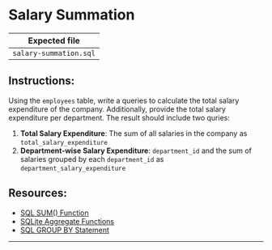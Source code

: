 # Salary Summation

| Expected file |
| ------------- |
| `salary-summation.sql` |

## Instructions:

Using the `employees` table, write a queries to calculate the total salary expenditure of the company. Additionally, provide the total salary expenditure per department. The result should include two quries:

1. **Total Salary Expenditure**: The sum of all salaries in the company as `total_salary_expenditure`
2. **Department-wise Salary Expenditure**: `department_id` and the sum of salaries grouped by each `department_id` as `department_salary_expenditure`

## Resources:

- [SQL SUM() Function](https://www.w3schools.com/sql/sql_count_avg_sum.asp)
- [SQLite Aggregate Functions](https://www.sqlite.org/lang_aggfunc.html#sum)
- [SQL GROUP BY Statement](https://www.w3schools.com/sql/sql_groupby.asp)

---
